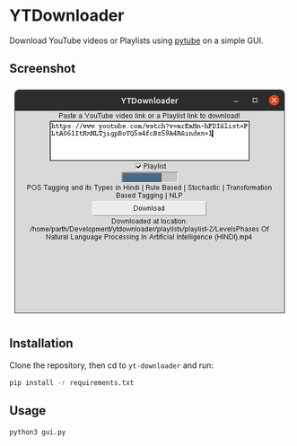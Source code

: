 # **YTDownloader**

Download YouTube videos or Playlists using [pytube](https://pypi.org/project/pytube/) on a simple GUI.

## **Screenshot**

![screenshot 1](screenshot/1.png "screenshot 1")

## **Installation**

Clone the repository, then cd to ```yt-downloader``` and run:

```bash
pip install -r requirements.txt
```

## **Usage**

```bash
python3 gui.py
```
